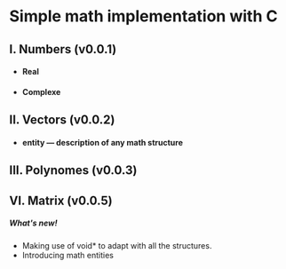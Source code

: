 # Simple math implementation with C

## I. Numbers (v0.0.1)

* #### Real
* #### Complexe

## II. Vectors (v0.0.2)

* #### entity — description of any math structure

## III. Polynomes (v0.0.3)

## VI. Matrix (v0.0.5)


##### What's new!
* Making use of void* to adapt with all the structures.
* Introducing math entities

